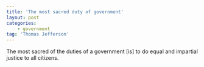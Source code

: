 ```yaml
---
title: 'The most sacred duty of government'
layout: post
categories:
    - government
tag: 'Thomas Jefferson'
---
```


The most sacred of the duties of a government \[is\] to do equal and impartial justice to all citizens.